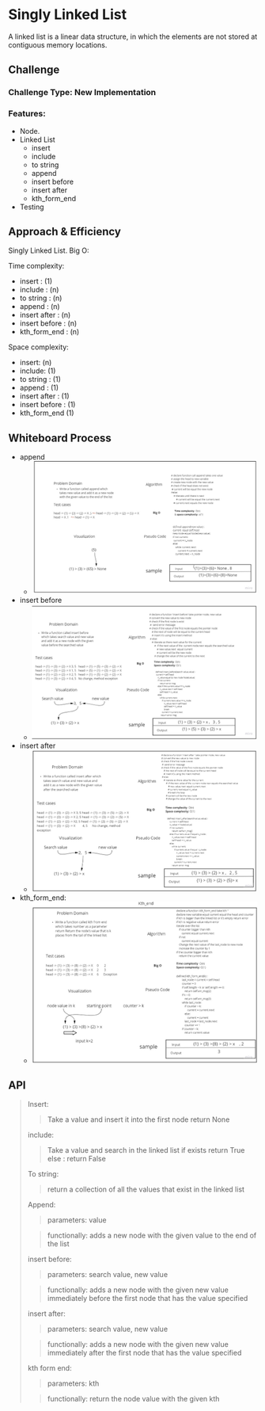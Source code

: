 # Singly Linked List

A linked list is a linear data structure, in which the elements are not stored at contiguous memory locations.
## Challenge
### Challenge Type: New Implementation
### Features:
- Node.
- Linked List
  - insert
  - include
  - to string
  - append
  - insert before
  - insert after
  - kth_form_end
- Testing

## Approach & Efficiency
Singly Linked List.
Big O:

Time complexity:
 - insert : (1)
 - include : (n)
 - to string : (n)
 - append : (n)
 - insert after : (n)
 - insert before : (n)
 - kth_form_end : (n)

Space complexity:
 - insert: (n)
 - include: (1)
 - to string : (1)
 - append : (1)
 - insert after : (1)
 - insert before : (1)
 - kth_form_end (1)

## Whiteboard Process
* append 
  * ![append](append.jpg)
* insert before 
  * ![insert before](insert%20before.jpg)
* insert after
  * ![insert after](insert%20after.jpg)
* kth_form_end: 
  * ![kth_form_end](Linked_kth.jpg)
## API
<!-- Description of each method publicly available to your Linked List -->
> Insert:
> >Take a value and insert it into the first node 
> >return None
> 
> include: 
> > Take a value and search in the linked list if exists return True 
> > else : return False
> 
> To string:
>> return a collection of all the values that exist in the linked list
> > 
> Append:
>> parameters: value
> 
>> functionally: adds a new node with the given value to the end of the list
> 
> insert before:
>> parameters: search value, new value
> 
>> functionally: adds a new node with the given new value immediately before the first node that has the value specified
>  
> insert after:
>> parameters: search value, new value
> 
>> functionally: adds a new node with the given new value immediately after the first node that has the
value specified
> 
> kth form end:
>> parameters: kth
> 
>> functionally: return the node value with the given kth 